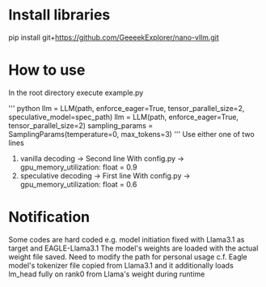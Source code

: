 # Install libraries
pip install git+https://github.com/GeeeekExplorer/nano-vllm.git

# How to use
In the root directory execute example.py

''' python
    llm = LLM(path, enforce_eager=True, tensor_parallel_size=2, speculative_model=spec_path)
    llm = LLM(path, enforce_eager=True, tensor_parallel_size=2)
    sampling_params = SamplingParams(temperature=0, max_tokens=3)
'''
Use either one of two lines
1. vanilla decoding -> Second line
   With config.py -> gpu_memory_utilization: float = 0.9
2. speculative decoding -> First line
   With config.py -> gpu_memory_utilization: float = 0.6

# Notification
Some codes are hard coded e.g. model initiation fixed with Llama3.1 as target and EAGLE-Llama3.1
The model's weights are loaded with the actual weight file saved. Need to modify the path for personal usage
c.f. Eagle model's tokenizer file copied from Llama3.1 and it additionally loads lm_head fully on rank0 from Llama's weight during runtime
